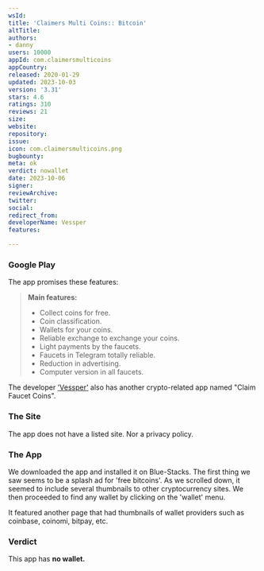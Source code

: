 ```yaml
---
wsId: 
title: 'Claimers Multi Coins:: Bitcoin'
altTitle: 
authors:
- danny
users: 10000
appId: com.claimersmulticoins
appCountry: 
released: 2020-01-29
updated: 2023-10-03
version: '3.31'
stars: 4.6
ratings: 310
reviews: 21
size: 
website: 
repository: 
issue: 
icon: com.claimersmulticoins.png
bugbounty: 
meta: ok
verdict: nowallet
date: 2023-10-06
signer: 
reviewArchive: 
twitter: 
social: 
redirect_from: 
developerName: Vessper
features: 

---
```


### Google Play

The app promises these features:

> **Main features:**
> - Collect coins for free.
> - Coin classification.
> - Wallets for your coins.
> - Reliable exchange to exchange your coins.
> - Light payments by the faucets.
> - Faucets in Telegram totally reliable.
> - Reduction in advertising.
> - Computer version in all faucets.

The developer ['Vessper'](https://play.google.com/store/apps/developer?id=Vessper) also has another crypto-related app named "Claim Faucet Coins". 

### The Site

The app does not have a listed site. Nor a privacy policy. 

### The App

We downloaded the app and installed it on Blue-Stacks. The first thing we saw seems to be a splash ad for 'free bitcoins'. As we scrolled down, it seemed to include several thumbnails to other cryptocurrency sites. We then proceeded to find any wallet by clicking on the 'wallet' menu. 

It featured another page that had thumbnails of wallet providers such as coinbase, coinomi, bitpay, etc.

### Verdict

This app has **no wallet.**

